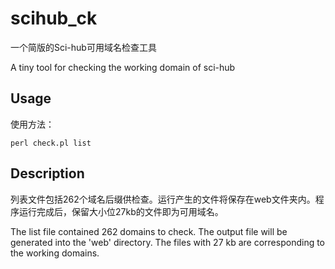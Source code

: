 # scihub_ck

一个简版的Sci-hub可用域名检查工具

A tiny tool for checking the working domain of sci-hub

## Usage

使用方法：

`perl check.pl list`

## Description

列表文件包括262个域名后缀供检查。运行产生的文件将保存在web文件夹内。程序运行完成后，保留大小位27kb的文件即为可用域名。

The list file contained 262 domains to check. The output file will be generated into the 'web' directory. The files with 27 kb are corresponding to the working domains.
